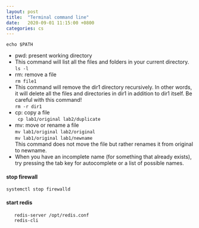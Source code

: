 ```yaml
---
layout: post
title:  "Terminal command line"
date:   2020-09-01 11:15:00 +0800
categories: cs
---
```

```echo $PATH```  
+ pwd: present working directory  
+ This command will list all the files and folders in your current directory.  
```ls -l```  
+ rm: remove a file  
  ```rm file1```
+  This command will remove the dir1 directory recursively. In other words, it will delete all the files and directories in dir1 in addition to dir1 itself. Be careful with this command!  
  ```rm -r dir1```
+ cp: copy a file  
 ``` cp lab1/original lab2/duplicate```  
 + mv: move or rename a file  
  ```mv lab1/original lab2/original```  
 ```mv lab1/original lab1/newname```  
This command does not move the file but rather renames it from original to newname.
+ When you have an incomplete name (for something that already exists), try pressing the tab key for autocomplete or a list of possible names.
#### stop firewall
```systemctl stop firewalld```  
#### start redis
```
   redis-server /opt/redis.conf
   redis-cli  
```  
